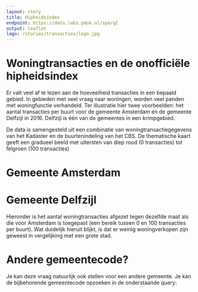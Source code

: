 ```yaml
---
layout: story
title: Hipheidsindex
endpoint: https://data.labs.pdok.nl/sparql
output: leaflet
logo: /stories/transacties/logo.jpg
---
```


# Woningtransacties en de onofficiële hipheidsindex
Er valt veel af te lezen aan de hoeveelheid transacties in een bepaald gebied. In gebieden met veel vraag naar woningen, worden veel panden met woningfunctie verhandeld. Ter illustratie hier twee voorbeelden: het aantal transacties per buurt voor de gemeente Amsterdam en de gemeente Delfzijl in 2016. Delfzijl is één van de gemeentes in een krimpgebied.

De data is samengesteld uit een combinatie van woningtransactiegegevens van het Kadaster en de buurtenindeling van het CBS. De thematische kaart geeft een gradueel beeld met uitersten van diep rood (0 transacties) tot felgroen (100 transacties)

# Gemeente Amsterdam
<div data-query data-query-sparql="amsterdam-hipheid.rq">
</div>

# Gemeente Delfzijl
Hieronder is het aantal woningtransacties afgezet tegen dezelfde maat als die voor Amsterdam is toegepast (een bereik tussen 0 en 100 transacties per buurt). Wat duidelijk hieruit blijkt, is dat er weinig woningverkopen zijn geweest in vergelijking met een grote stad.
<div data-query data-query-sparql="delfzijl-hipheid.rq">
</div>

# Andere gemeentecode?
Je kan deze vraag natuurlijk ook stellen voor een andere gemeente. Je kan de bijbehorende gemeentecode opzoeken in de onderstaande query:

<div data-query data-query-output="table" data-query-sparql="gemeente-lookup.rq">
</div>
